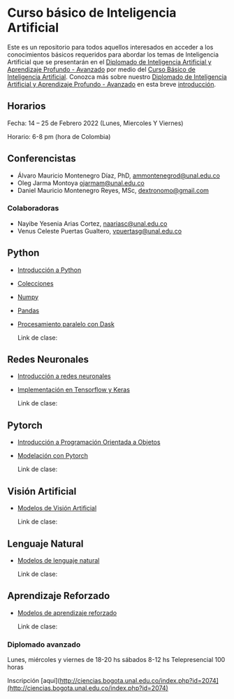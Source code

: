 # Curso básico de Inteligencia Artificial


Este es un repositorio para todos aquellos interesados en acceder a los conocimientos básicos requeridos para abordar los temas de Inteligencia Artificial que se presentarán en el [Diplomado de Inteligencia Artificial y Aprendizaje Profundo - Avanzado](https://aprendizajeprofundo.co/) por medio del [Curso Básico de Inteligencia Artificial](https://aprendizajeprofundo.co/ai-basico/). 
Conozca más sobre nuestro [Diplomado de Inteligencia Artificial y Aprendizaje Profundo - Avanzado](https://www.youtube.com/watch?v=NeuhB3peBC8&t=2s) en esta breve [introducción](https://www.youtube.com/watch?v=NeuhB3peBC8&t=102s).

## Horarios
Fecha: 14 – 25 de Febrero 2022 (Lunes, Miercoles Y Viernes) 

Horario: 6-8 pm (hora de Colombia)

## Conferencistas
- Álvaro Mauricio Montenegro Díaz, PhD, ammontenegrod@unal.edu.co
- Oleg Jarma Montoya ojarmam@unal.edu.co
- Daniel Mauricio Montenegro Reyes, MSc, dextronomo@gmail.com 
### Colaboradoras
- Nayibe Yesenia Arias Cortez, naariasc@unal.edu.co
- Venus Celeste Puertas Gualtero, vpuertasg@unal.edu.co

## Python
  - [Introducción a Python]()
  - [Colecciones]()
  - [Numpy]() 
  - [Pandas]()
  - [Procesamiento paralelo con Dask]()
	
	Link de clase:

## Redes Neuronales
  - [Introducción a redes neuronales]()
  - [Implementación en Tensorflow y Keras]()
	
	Link de clase:

## Pytorch
  - [Introducción a Programación Orientada a Objetos]()
  - [Modelación con Pytorch]()
	
	Link de clase:

## Visión Artificial
  - [Modelos de Visión Artificial]()
	
	Link de clase:

## Lenguaje Natural
  - [Modelos de lenguaje natural]()
	
	Link de clase:


## Aprendizaje Reforzado
  - [Modelos de aprendizaje reforzado]()
	
	Link de clase:

### Diplomado avanzado 
Lunes, miércoles y viernes de 18-20 hs sábados 8-12 hs Telepresencial 100 horas 

Inscripción [aquí](http://ciencias.bogota.unal.edu.co/index.php?id=2074](http://ciencias.bogota.unal.edu.co/index.php?id=2074)





